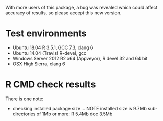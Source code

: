 With more users of this package, a bug was revealed which could affect accuracy of results, so please accept this new version.

# Test environments
* Ubuntu 18.04 R 3.5.1, GCC 7.3, clang 6
* Ubuntu 14.04 (Travis) R-devel, gcc
* Windows Server 2012 R2 x64 (Appveyor), R devel 32 and 64 bit
* OSX High Sierra, clang 6

# R CMD check results

There is one note:

* checking installed package size ... NOTE
  installed size is  9.7Mb
  sub-directories of 1Mb or more:
    R     5.4Mb
    doc   3.5Mb
